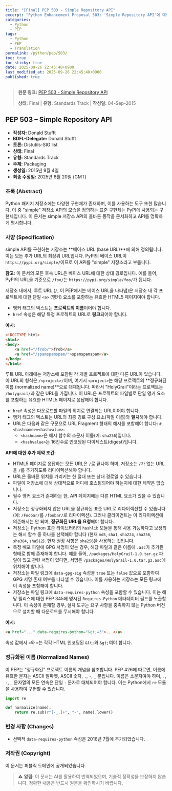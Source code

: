 ```yaml
---
title: "[Final] PEP 503 - Simple Repository API"
excerpt: "Python Enhancement Proposal 503: 'Simple Repository API'에 대한 한국어 번역입니다."
categories:
  - Python
  - PEP
tags:
  - Python
  - PEP
  - Translation
permalink: /python/pep/503/
toc: true
toc_sticky: true
date: 2025-09-26 22:45:48+0900
last_modified_at: 2025-09-26 22:45:48+0900
published: true
---
```

> **원문 링크:** [PEP 503 - Simple Repository API](https://peps.python.org/pep-0503/)
>
> **상태:** Final | **유형:** Standards Track | **작성일:** 04-Sep-2015


## PEP 503 – Simple Repository API

*   **작성자:** Donald Stufft
*   **BDFL-Delegate:** Donald Stufft
*   **토론:** Distutils-SIG list
*   **상태:** Final
*   **유형:** Standards Track
*   **주제:** Packaging
*   **생성일:** 2015년 9월 4일
*   **최종 수정일:** 2025년 8월 20일 (GMT)

### 초록 (Abstract)

Python 패키지 저장소에는 다양한 구현체가 존재하며, 이를 사용하는 도구 또한 많습니다. 이 중 "simple" 저장소 API의 모습을 정의하는 표준 구현체는 PyPI에 사용되는 구현체입니다. 이 문서는 simple 저장소 API의 올바른 동작을 문서화하고 API를 명확하게 명시합니다.

### 사양 (Specification)

simple API를 구현하는 저장소는 **베이스 URL (base URL)**에 의해 정의됩니다. 이는 모든 추가 URL의 최상위 URL입니다. PyPI의 베이스 URL이 `https://pypi.org/simple/`이므로 이 API를 "simple" 저장소라고 부릅니다.

**참고:** 이 문서의 모든 후속 URL은 베이스 URL에 대한 상대 경로입니다. 예를 들어, PyPI의 URL을 기준으로 `/foo/`는 `https://pypi.org/simple/foo/`가 됩니다.

저장소 내에서, 루트 URL (`/`, 이 PEP에서는 베이스 URL을 나타냄)은 저장소 내 각 프로젝트에 대한 단일 `<a>` (앵커) 요소를 포함하는 유효한 HTML5 페이지여야 합니다.
*   앵커 태그의 텍스트는 **프로젝트의 이름**이어야 합니다.
*   `href` 속성은 해당 특정 프로젝트의 URL로 **링크**되어야 합니다.

**예시:**

```html
<!DOCTYPE html>
<html>
<body>
    <a href="/frob/">frob</a>
    <a href="/spamspamspam/">spamspamspam</a>
</body>
</html>
```


루트 URL 아래에는 저장소에 포함된 각 개별 프로젝트에 대한 다른 URL이 있습니다. 이 URL의 형식은 `/<project>/`이며, 여기서 `<project>`는 해당 프로젝트의 **정규화된 이름 (normalized name)**으로 대체됩니다. 따라서 "HolyGrail"이라는 프로젝트는 `/holygrail/`과 같은 URL을 가집니다.
이 URL은 프로젝트의 파일별로 단일 앵커 요소를 포함하는 유효한 HTML5 페이지로 응답해야 합니다.
*   `href` 속성은 다운로드할 파일의 위치로 연결되는 URL이어야 합니다.
*   앵커 태그의 텍스트는 URL의 최종 경로 구성 요소(파일 이름)와 **일치**해야 합니다.
*   URL은 다음과 같은 구문으로 URL Fragment 형태의 해시를 포함해야 합니다: `#<hashname>=<hashvalue>`.
    *   `<hashname>`은 해시 함수의 소문자 이름(예: `sha256`)입니다.
    *   `<hashvalue>`는 16진수로 인코딩된 다이제스트(digest)입니다.

**API에 대한 추가 제약 조건:**

*   HTML5 페이지로 응답하는 모든 URL은 `/`로 끝나야 하며, 저장소는 `/`가 없는 URL을 `/`를 추가하도록 리다이렉션해야 합니다.
*   URL은 올바른 위치를 가리키는 한 절대 또는 상대 경로일 수 있습니다.
*   파일이 저장소에 대해 상대적으로 어디에 호스팅되어야 하는지에 대한 제약은 없습니다.
*   필수 앵커 요소가 존재하는 한, API 페이지에는 다른 HTML 요소가 있을 수 있습니다.
*   저장소는 정규화되지 않은 URL을 정규화된 표준 URL로 리다이렉션할 수 있습니다 (예: `/Foobar/`를 `/foobar/`로 리다이렉션). 그러나 클라이언트는 이 리다이렉션에 의존해서는 안 되며, **정규화된 URL을 요청**해야 합니다.
*   저장소는 Python 표준 라이브러리의 `hashlib` 모듈을 통해 사용 가능하다고 보장되는 해시 함수 중 하나를 선택해야 합니다 (현재 `md5`, `sha1`, `sha224`, `sha256`, `sha384`, `sha512`). 현재 권장 사항은 `sha256`을 사용하는 것입니다.
*   특정 배포 파일에 GPG 서명이 있는 경우, 해당 파일과 같은 이름에 `.asc`가 추가된 형태로 함께 존재해야 합니다. 예를 들어, `/packages/HolyGrail-1.0.tar.gz` 파일이 있고 관련 서명이 있다면, 서명은 `/packages/HolyGrail-1.0.tar.gz.asc`에 위치해야 합니다.
*   저장소는 파일 링크에 `data-gpg-sig` 속성을 `true` 또는 `false` 값으로 포함하여 GPG 서명 존재 여부를 나타낼 수 있습니다. 이를 사용하는 저장소는 모든 링크에 이 속성을 포함해야 합니다.
*   저장소는 파일 링크에 `data-requires-python` 속성을 포함할 수 있습니다. 이는 해당 릴리스에 대한 PEP 345에 명시된 `Requires-Python` 메타데이터 필드를 노출합니다. 이 속성이 존재할 경우, 설치 도구는 요구 사항을 충족하지 않는 Python 버전으로 설치할 때 다운로드를 무시해야 합니다.

**예시:**

```html
<a href="..." data-requires-python="&gt;=3">...</a>
```


속성 값에서 `<`와 `>`는 각각 HTML 인코딩된 `&lt;`와 `&gt;`여야 합니다.

### 정규화된 이름 (Normalized Names)

이 PEP는 "정규화된" 프로젝트 이름의 개념을 참조합니다. PEP 426에 따르면, 이름에 유효한 문자는 ASCII 알파벳, ASCII 숫자, `.`, `-`, `_` 뿐입니다. 이름은 소문자여야 하며, `.`, `-`, `_` 문자열의 모든 연속은 단일 `-` 문자로 대체되어야 합니다. 이는 Python에서 `re` 모듈을 사용하여 구현할 수 있습니다.

```python
import re

def normalize(name):
    return re.sub(r"[-_.]+", "-", name).lower()
```


### 변경 사항 (Changes)

*   선택적 `data-requires-python` 속성은 2016년 7월에 추가되었습니다.

### 저작권 (Copyright)

이 문서는 퍼블릭 도메인에 공개되었습니다.

> ⚠️ **알림:** 이 문서는 AI를 활용하여 번역되었으며, 기술적 정확성을 보장하지 않습니다. 정확한 내용은 반드시 원문을 확인하시기 바랍니다.